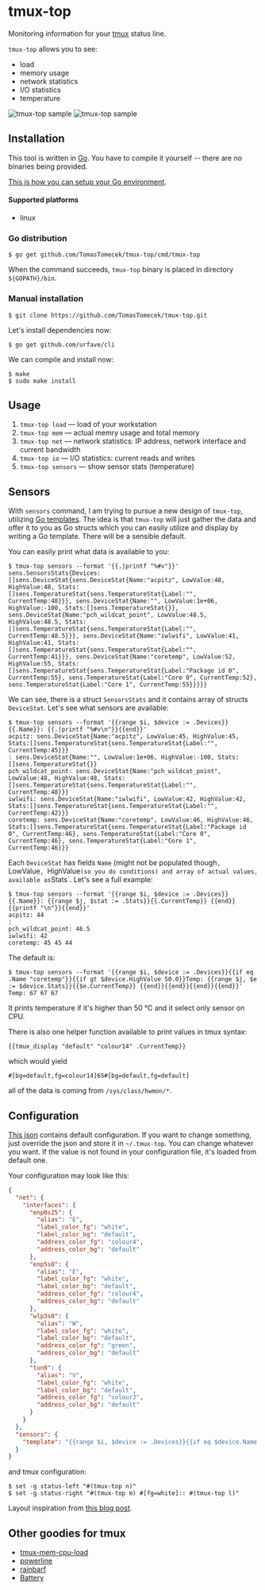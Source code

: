 tmux-top
========

Monitoring information for your [tmux](https://tmux.github.io) status line.

`tmux-top` allows you to see:

 * load
 * memory usage
 * network statistics
 * I/O statistics
 * temperature

![tmux-top sample](https://raw.githubusercontent.com/TomasTomecek/tmux-top/master/docs/tmux_top_example.png)
![tmux-top sample](https://raw.githubusercontent.com/TomasTomecek/tmux-top/master/docs/tmux_top_example2.png)


Installation
------------

This tool is written in [Go](http://golang.org/). You have to compile it yourself -- there are no binaries being provided.

[This is how you can setup your Go environment](http://golang.org/doc/install).

#### Supported platforms

 * linux

### Go distribution

```
$ go get github.com/TomasTomecek/tmux-top/cmd/tmux-top
```

When the command succeeds, `tmux-top` binary is placed in directory `${GOPATH}/bin`.


### Manual installation

```
$ git clone https://github.com/TomasTomecek/tmux-top.git
```

Let's install dependencies now:

```
$ go get github.com/urfave/cli
```

We can compile and install now:

```
$ make
$ sudo make install
```

Usage
-----

 1. `tmux-top load` — load of your workstation
 2. `tmux-top mem` — actual memry usage and total memory
 3. `tmux-top net` — network statistics: IP address, network interface and current bandwidth
 4. `tmux-top io` — I/O statistics: current reads and writes
 4. `tmux-top sensors` — show sensor stats (temperature)


Sensors
-------

With `sensors` command, I am trying to pursue a new design of `tmux-top`,
utilizing [Go templates](https://golang.org/pkg/text/template/). The idea is
that `tmux-top` will just gather the data and offer it to you as Go structs
which you can easily utilize and display by writing a Go template. There will
be a sensible default.

You can easily print what data is available to you:
```
$ tmux-top sensors --format '{{.|printf "%#v"}}'
sens.SensorsStats{Devices:[]sens.DeviceStat{sens.DeviceStat{Name:"acpitz", LowValue:48, HighValue:48, Stats:[]sens.TemperatureStat{sens.TemperatureStat{Label:"", CurrentTemp:48}}}, sens.DeviceStat{Name:"", LowValue:1e+06, HighValue:-100, Stats:[]sens.TemperatureStat{}}, sens.DeviceStat{Name:"pch_wildcat_point", LowValue:48.5, HighValue:48.5, Stats:[]sens.TemperatureStat{sens.TemperatureStat{Label:"", CurrentTemp:48.5}}}, sens.DeviceStat{Name:"iwlwifi", LowValue:41, HighValue:41, Stats:[]sens.TemperatureStat{sens.TemperatureStat{Label:"", CurrentTemp:41}}}, sens.DeviceStat{Name:"coretemp", LowValue:52, HighValue:55, Stats:[]sens.TemperatureStat{sens.TemperatureStat{Label:"Package id 0", CurrentTemp:55}, sens.TemperatureStat{Label:"Core 0", CurrentTemp:52}, sens.TemperatureStat{Label:"Core 1", CurrentTemp:55}}}}}
```

We can see, there is a struct `SensorsStats` and it contains array of structs
`DeviceStat`. Let's see what sensors are available:
```
$ tmux-top sensors --format '{{range $i, $device := .Devices}}{{.Name}}: {{.|printf "%#v\n"}}{{end}}'
acpitz: sens.DeviceStat{Name:"acpitz", LowValue:45, HighValue:45, Stats:[]sens.TemperatureStat{sens.TemperatureStat{Label:"", CurrentTemp:45}}}
: sens.DeviceStat{Name:"", LowValue:1e+06, HighValue:-100, Stats:[]sens.TemperatureStat{}}
pch_wildcat_point: sens.DeviceStat{Name:"pch_wildcat_point", LowValue:48, HighValue:48, Stats:[]sens.TemperatureStat{sens.TemperatureStat{Label:"", CurrentTemp:48}}}
iwlwifi: sens.DeviceStat{Name:"iwlwifi", LowValue:42, HighValue:42, Stats:[]sens.TemperatureStat{sens.TemperatureStat{Label:"", CurrentTemp:42}}}
coretemp: sens.DeviceStat{Name:"coretemp", LowValue:46, HighValue:46, Stats:[]sens.TemperatureStat{sens.TemperatureStat{Label:"Package id 0", CurrentTemp:46}, sens.TemperatureStat{Label:"Core 0", CurrentTemp:46}, sens.TemperatureStat{Label:"Core 1", CurrentTemp:46}}}
```

Each `DeviceStat` has fields `Name` (might not be populated though`, `LowValue`,
`HighValue` (so you do conditions) and array of actual values, available as
`Stats`. Let's see a full example:
```
$ tmux-top sensors --format '{{range $i, $device := .Devices}}{{.Name}}: {{range $j, $stat := .Stats}}{{.CurrentTemp}} {{end}}{{printf "\n"}}{{end}}'
acpitz: 44
:
pch_wildcat_point: 46.5
iwlwifi: 42
coretemp: 45 45 44
```

The default is:
```
$ tmux-top sensors --format '{{range $i, $device := .Devices}}{{if eq .Name "coretemp"}}{{if gt $device.HighValue 50.0}}Temp: {{range $j, $e := $device.Stats}}{{$e.CurrentTemp}} {{end}}{{end}}{{end}}{{end}}'
Temp: 67 67 67
```

It prints temperature if it's higher than 50 °C and it select only sensor on CPU.

There is also one helper function available to print values in tmux syntax:
```
{{tmux_display "default" "colour14" .CurrentTemp}}
```

which would yield
```
#[bg=default,fg=colour14]65#[bg=default,fg=default]
```

all of the data is coming from `/sys/class/hwmon/*`.


Configuration
-------------

[This json](https://github.com/TomasTomecek/tmux-top/blob/master/conf/default_json.go) contains default configuration. If you want to change something, just override the json and store it in `~/.tmux-top`. You can change whatever you want. If the value is not found in your configuration file, it's loaded from default one.

Your configuration may look like this:

```json
{
  "net": {
    "interfaces": {
      "enp0s25": {
        "alias": "E",
        "label_color_fg": "white",
        "label_color_bg": "default",
        "address_color_fg": "colour4",
        "address_color_bg": "default"
      },
      "enp5s0": {
        "alias": "E",
        "label_color_fg": "white",
        "label_color_bg": "default",
        "address_color_fg": "colour4",
        "address_color_bg": "default"
      },
      "wlp3s0": {
        "alias": "W",
        "label_color_fg": "white",
        "label_color_bg": "default",
        "address_color_fg": "green",
        "address_color_bg": "default"
      },
      "tun0": {
        "alias": "V",
        "label_color_fg": "white",
        "label_color_bg": "default",
        "address_color_fg": "colour3",
        "address_color_bg": "default"
      }
    }
  },
  "sensors": {
    "template": "{{range $i, $device := .Devices}}{{if eq $device.Name \"coretemp\"}}{{range $j, $e := .Stats}}{{if gt .CurrentTemp 50.0}}{{tmux_display \"default\" \"colour1\" $e.CurrentTemp}}{{else if gt $e.CurrentTemp 60.0}}{{tmux_display \"default\" \"colour14\" $e.CurrentTemp}}{{end}} {{end}}{{end}}{{end}}"
  }
}
```

and tmux configuration:

```shell
$ set -g status-left "#(tmux-top n)"
$ set -g status-right "#(tmux-top m) #[fg=white]:: #(tmux-top l)"
```

Layout inspiration from [this blog post](http://zanshin.net/2013/09/05/my-tmux-configuration/ ).

Other goodies for tmux
----------------------

 * [tmux-mem-cpu-load](https://github.com/thewtex/tmux-mem-cpu-load)
 * [powerline](https://github.com/powerline/powerline)
 * [rainbarf](https://github.com/creaktive/rainbarf)
 * [Battery](https://github.com/Goles/Battery)
